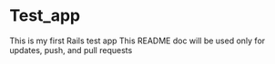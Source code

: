 # Test_app
This is my first Rails test app
This README doc will be used only for updates, push, and pull requests
